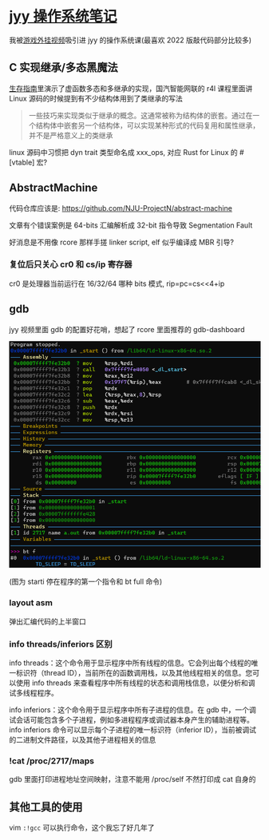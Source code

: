 # [jyy 操作系统笔记](/2023/08/jyy_operate_system_notes.md)

我被[游戏外挂视频](https://twitter.com/ospopen/status/1691635355848765886)吸引进 jyy 的操作系统课(最喜欢 2022 版敲代码部分比较多)

## C 实现继承/多态黑魔法
[生存指南](https://jyywiki.cn/OS/OS_Guide.html)里演示了虚函数多态和多继承的实现，国汽智能网联的 r4l 课程里面讲 Linux 源码的时候提到有不少结构体用到了类继承的写法

> 一些技巧来实现类似于继承的概念。这通常被称为结构体的嵌套。通过在一个结构体中嵌套另一个结构体，可以实现某种形式的代码复用和属性继承，并不是严格意义上的类继承

linux 源码中习惯把 dyn trait 类型命名成 xxx_ops, 对应 Rust for Linux 的 #[vtable] 宏?

## AbstractMachine
代码仓库应该是: <https://github.com/NJU-ProjectN/abstract-machine>

文章有个错误案例是 64-bits 汇编解析成 32-bit 指令导致 Segmentation Fault

好消息是不用像 rcore 那样手搓 linker script, elf 似乎编译成 MBR 引导?

### 复位后只关心 cr0 和 cs/ip 寄存器
cr0 是处理器当前运行在 16/32/64 哪种 bits 模式, rip=pc=cs<<4+ip

## gdb
jyy 视频里面 gdb 的配置好花哨，想起了 rcore 里面推荐的 gdb-dashboard

![](gdb_starti_stop_at_first_instrument.png)

(图为 starti 停在程序的第一个指令和 bt full 命令)

### layout asm
弹出汇编代码的上半窗口

### info threads/inferiors 区别
info threads：这个命令用于显示程序中所有线程的信息。它会列出每个线程的唯一标识符（thread ID），当前所在的函数调用栈，以及其他线程相关的信息。您可以使用 info threads 来查看程序中所有线程的状态和调用栈信息，以便分析和调试多线程程序。

info inferiors：这个命令用于显示程序中所有子进程的信息。在 gdb 中，一个调试会话可能包含多个子进程，例如多进程程序或调试器本身产生的辅助进程等。info inferiors 命令可以显示每个子进程的唯一标识符（inferior ID），当前被调试的二进制文件路径，以及其他子进程相关的信息

### !cat /proc/2717/maps
gdb 里面打印进程地址空间映射，注意不能用 /proc/self 不然打印成 cat 自身的

## 其他工具的使用
vim `:!gcc` 可以执行命令，这个我忘了好几年了
